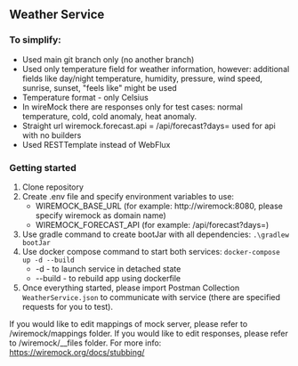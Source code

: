 ## Weather Service

### To simplify:
 + Used main git branch only (no another branch)
 + Used only temperature field for weather information, however: additional fields like day/night temperature,
   humidity, pressure, wind speed, sunrise, sunset, "feels like" might be used
 + Temperature format - only Celsius
 + In wireMock there are responses only for test cases: normal temperature, cold, cold anomaly, heat anomaly.
 + Straight url wiremock.forecast.api = /api/forecast?days= used for api with no builders
 + Used RESTTemplate instead of WebFlux

### Getting started
1. Clone repository
2. Create .env file and specify environment variables to use:
   - WIREMOCK_BASE_URL (for example: http://wiremock:8080, please specify wiremock as domain name)
   - WIREMOCK_FORECAST_API (for example: /api/forecast?days=)
3. Use gradle command to create bootJar with all dependencies:
   ```.\gradlew bootJar```
4. Use docker compose command to start both services:
   ```docker-compose up -d --build```
   - -d - to launch service in detached state
   - --build - to rebuild app using dockerfile
5. Once everything started, please import Postman Collection `WeatherService.json` 
   to communicate with service (there are specified requests for you to test).

If you would like to edit mappings of mock server, please refer to /wiremock/mappings folder.
If you would like to edit responses, please refer to /wiremock/__files folder.
For more info: https://wiremock.org/docs/stubbing/